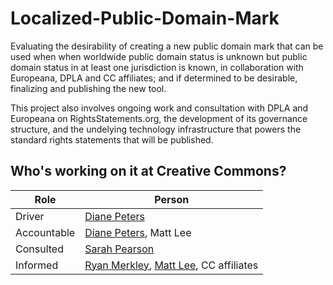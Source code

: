 # Localized-Public-Domain-Mark
Evaluating the desirability of creating a new public domain mark that can be used when when worldwide public domain status is unknown but public domain status in at least one jurisdiction is known, in collaboration with Europeana, DPLA and CC affiliates; and if determined to be desirable, finalizing and publishing the new tool. 

This project also involves ongoing work and consultation with DPLA and Europeana on RightsStatements.org, the development of its governance structure, and the undelying technology infrastructure that powers the standard rights statements that will be published.


## Who's working on it at Creative Commons?

| Role  | Person |
| ------------- | ------------- |
| Driver  | [Diane Peters](https://github.com/peterspdx)  |
| Accountable  | [Diane Peters](https://github.com/peterspdx), Matt Lee|
| Consulted | [Sarah Pearson](https://github.com/sarahpearson)  |
| Informed | [Ryan Merkley](https://github.com/ryanmerkley), [Matt Lee](https://github.com/mattl), CC affiliates   |

